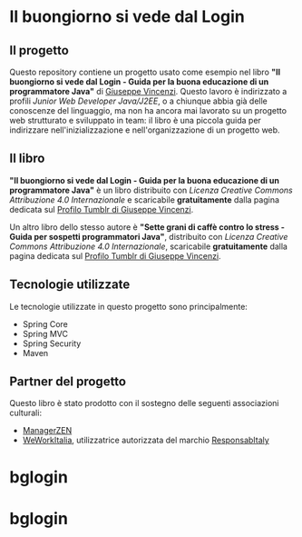 # Il buongiorno si vede dal Login
## Il progetto
Questo repository contiene un progetto usato come esempio nel libro **"Il buongiorno si vede dal Login - Guida per la buona educazione di un programmatore Java"** di [Giuseppe Vincenzi](http://giuseppevincenzi.branded.me/).
Questo lavoro è indirizzato a profili *Junior Web Developer Java/J2EE*, o a chiunque abbia già delle conoscenze del linguaggio, ma non ha ancora mai lavorato su un progetto web strutturato e sviluppato in team: il libro è una piccola guida per indirizzare nell'inizializzazione e nell'organizzazione di un progetto web.

## Il libro
**"Il buongiorno si vede dal Login - Guida per la buona educazione di un programmatore Java"** è un libro distribuito con *Licenza Creative Commons Attribuzione 4.0 Internazionale* e scaricabile **gratuitamente** dalla pagina dedicata sul [Profilo Tumblr di Giuseppe Vincenzi](http://gvincenzi.tumblr.com/bglogin).

Un altro libro dello stesso autore è **"Sette grani di caffè contro lo stress - Guida per sospetti programmatori Java"**, distribuito con *Licenza Creative Commons Attribuzione 4.0 Internazionale*, scaricabile **gratuitamente** dalla pagina dedicata sul [Profilo Tumblr di Giuseppe Vincenzi](http://gvincenzi.tumblr.com/settegrani).

## Tecnologie utilizzate
Le tecnologie utilizzate in questo progetto sono principalmente:
- Spring Core
- Spring MVC
- Spring Security
- Maven

## Partner del progetto
Questo libro è stato prodotto con il sostegno delle seguenti associazioni culturali:
- [ManagerZEN](http://www.managerzen.it/)
- [WeWorkItalia](http://www.weworkitalia.com/), utilizzatrice autorizzata del marchio [ResponsabItaly](http://www.responsabitaly.org/)
# bglogin
# bglogin
